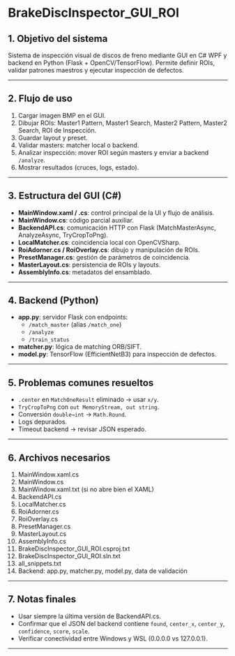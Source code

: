 # BrakeDiscInspector_GUI_ROI

## 1. Objetivo del sistema
Sistema de inspección visual de discos de freno mediante GUI en C# WPF y backend en Python (Flask + OpenCV/TensorFlow). Permite definir ROIs, validar patrones maestros y ejecutar inspección de defectos.

---

## 2. Flujo de uso
1. Cargar imagen BMP en el GUI.
2. Dibujar ROIs: Master1 Pattern, Master1 Search, Master2 Pattern, Master2 Search, ROI de Inspección.
3. Guardar layout y preset.
4. Validar masters: matcher local o backend.
5. Analizar inspección: mover ROI según masters y enviar a backend `/analyze`.
6. Mostrar resultados (cruces, logs, estado).

---

## 3. Estructura del GUI (C#)
- **MainWindow.xaml / .cs**: control principal de la UI y flujo de análisis.
- **MainWindow.cs**: código parcial auxiliar.
- **BackendAPI.cs**: comunicación HTTP con Flask (MatchMasterAsync, AnalyzeAsync, TryCropToPng).
- **LocalMatcher.cs**: coincidencia local con OpenCVSharp.
- **RoiAdorner.cs / RoiOverlay.cs**: dibujo y manipulación de ROIs.
- **PresetManager.cs**: gestión de parámetros de coincidencia.
- **MasterLayout.cs**: persistencia de ROIs y layouts.
- **AssemblyInfo.cs**: metadatos del ensamblado.

---

## 4. Backend (Python)
- **app.py**: servidor Flask con endpoints:
  - `/match_master` (alias `/match_one`)
  - `/analyze`
  - `/train_status`
- **matcher.py**: lógica de matching ORB/SIFT.
- **model.py**: TensorFlow (EfficientNetB3) para inspección de defectos.

---

## 5. Problemas comunes resueltos
- `.center` en `MatchOneResult` eliminado → usar `x/y`.
- `TryCropToPng` con `out MemoryStream, out string`.
- Conversión `double→int` → `Math.Round`.
- Logs depurados.
- Timeout backend → revisar JSON esperado.

---

## 6. Archivos necesarios
1. MainWindow.xaml.cs  
2. MainWindow.cs  
3. MainWindow.xaml.txt (si no abre bien el XAML)  
4. BackendAPI.cs  
5. LocalMatcher.cs  
6. RoiAdorner.cs  
7. RoiOverlay.cs  
8. PresetManager.cs  
9. MasterLayout.cs  
10. AssemblyInfo.cs  
11. BrakeDiscInspector_GUI_ROI.csproj.txt  
12. BrakeDiscInspector_GUI_ROI.sln.txt  
13. all_snippets.txt  
14. Backend: app.py, matcher.py, model.py, data de validación

---

## 7. Notas finales
- Usar siempre la última versión de BackendAPI.cs.
- Confirmar que el JSON del backend contiene `found`, `center_x`, `center_y`, `confidence`, `score`, `scale`.
- Verificar conectividad entre Windows y WSL (0.0.0.0 vs 127.0.0.1).

---
